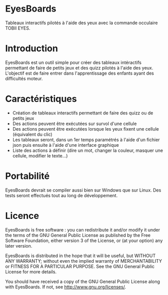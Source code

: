 EyesBoards
==========
Tableaux interactifs pilotés à l'aide des yeux avec la commande occulaire TOBII EYES.

Introduction
============
EyesBoards est un outil simple pour créer des tableaux intéractifs permettant de faire de petits jeux et des quizz pilotés à l'aide des yeux.
L'objectif est de faire entrer dans l'apprentissage des enfants ayant des difficultés moteur.

Caractéristiques
================
 - Création de tableaux interactifs permettant de faire des quizz ou de petits jeux
 - Des actions peuvent être exécutées sur survol d'une cellule
 - Des actions peuvent être exécutées lorsque les yeux fixent une cellule (équivalent du clic)
 - Les tableaux seront, dans un 1er temps paramétrés à l'aide d'un fichier json puis ensuite à l'aide d'une interface graphique
 - Liste des actions à définir (dire un mot, changer la couleur, masquer une cellule, modifier le texte...)

Portabilité
===========
EyesBoards devrait se compiler aussi bien sur Windows que sur Linux. Des tests seront effectués tout au long de développement.

Licence
=======
EyesBoards is free software : you can redistribute it and/or modify it under the terms of the GNU General Public License as published by the Free Software Foundation, either version 3 of the License, or (at your option) any later version.

EyesBoards is distributed in the hope that it will be useful, but WITHOUT ANY WARRANTY; without even the implied warranty of MERCHANTABILITY or FITNESS FOR A PARTICULAR PURPOSE. See the GNU General Public License for more details.

You should have received a copy of the GNU General Public License along with EyesBoards. If not, see http://www.gnu.org/licenses/.
